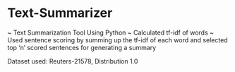 # Text-Summarizer
~ Text Summarization Tool Using Python
~ Calculated tf-idf of words
~ Used sentence scoring by summing up the tf-idf of each word and selected top ‘n’ scored sentences for generating a summary

Dataset used: Reuters-21578, Distribution 1.0
